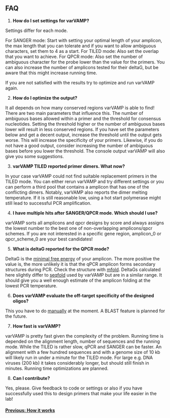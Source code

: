## FAQ

1. **How do I set settings for varVAMP?**

Settings differ for each mode.

For SANGER mode: Start with setting your optimal length of your amplicon, the max length that you can tolerate and if you want to allow ambiguous characters, set them to 4 as a start.
For TILED mode:  Also set the overlap that you want to achieve.
For QPCR mode: Also set the number of ambiguous character for the probe lower than the value for the primers. You can also increase the number of amplicons tested for their deltaG, but be aware that this might increase running time.

If you are not satisfied with the results try to optimize and run varVAMP again. 

2. **How do I optimize the output?**

It all depends on how many conserved regions varVAMP is able to find! There are two main parameters that influence this. The number of ambiguous bases allowed within a primer and the threshold for consensus nucleotides. Setting the threshold higher or the number of ambiguous bases lower will result in less conserved regions. If you have set the parameters below and get a decent output, increase the threshold until the output gets worse. This will increase the specificity of your primers. Likewise, if you do not have a good output, consider increasing the number of ambiguous bases before you lower the threshold. The console output varVAMP will also give you some suggestions.

3. **varVAMP TILED reported primer dimers. What now?**

In your case varVAMP could not find suitable replacement primers in the TILED mode. You can either rerun varVAMP and try different settings or you can perform a third pool that contains a amplicon that has one of the conflicting dimers. Notably, varVAMP also reports the dimer melting temperature. If it is still reasonable low, using a hot start polymerase might still lead to successful PCR amplification.

4. **I have multiple hits after SANGER/QPCR mode. Which should I use?**

varVAMP sorts all amplicons and qpcr designs by score and always assigns the lowest number to the best one of non-overlapping amplicons/qpcr schemes. If you are not interested in a specific gene region, amplicon_0 or qpcr_scheme_0  are your best candidates!

5. **What is deltaG reported for the QPCR mode?**

DeltaG is the [minimal free energy](https://en.wikipedia.org/wiki/Gibbs_free_energy) of your amplicon. The more positive the value is, the more unlikely it is that the qPCR amplicon forms secondary structures during PCR. Check the structure with [mfold](http://www.unafold.org/Dinamelt/applications/two-state-melting-folding.php). DeltaGs calculated here slightly differ to [seqfold](https://github.com/Lattice-Automation/seqfold) used by varVAMP but are in a similar range. It should give you a well enough estimate of the amplicon folding at the lowest PCR temperature.

6. **Does varVAMP evaluate the off-target specificity of the designed oligos?**

This you have to do [manually](https://blast.ncbi.nlm.nih.gov/Blast.cgi?PROGRAM=blastn&PAGE_TYPE=BlastSearch&LINK_LOC=blasthome) at the moment. A BLAST feature is planned for the future.

7. **How fast is varVAMP?**

varVAMP is pretty fast given the complexity of the problem. Running time is depended on the alignment length, number of sequences and the running mode. While the TILED is rather slow, qPCR and SANGER can be faster. An alignment with a few hundred sequences and with a genome size of 10 kb will likely run in under a minute for the TILED mode. For large e.g. DNA viruses (200 kb) it takes considerably longer, but should still finish in minutes. Running time optimizations are planned.


8. **Can I contribute?**

Yes, please. Give feedback to code or settings or also if you have successfully used this to design primers that make your life easier in the lab!



#### [Previous: How it works](./how_varvamp_works.md)
